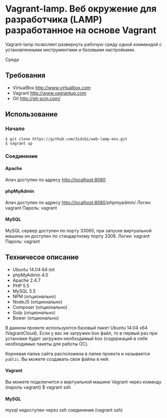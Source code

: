 Vagrant-lamp. Веб окружение для разработчика (LAMP) разработанное на основе Vagrant
============

Vagrant-lamp позволяет развернуть рабочую среду одной коммандой с установленными инструментами и базовыми настройками.

Среда

Требования
------------
* VirtualBox <http://www.virtualbox.com>
* Vagrant <http://www.vagrantup.com>
* Git <http://git-scm.com/>

Использование
-----
### Начало
	$ git clone https://github.com/SidiGi/web-lamp-env.git
	$ vagrant up


### Соединение

#### Apache
Апач доступен по адресу <http://localhost:8080>

#### phpMyAdmin
Апач доступен по адресу <http://localhost:8080>/phpmyadmin/
Логин: vagrant
Пароль: vagrant

#### MySQL
MySQL сервер доступен по порту 33060, при запуске виртуальной машины он доступен по стандартному порту 3306.
Логин: vagrant
Пароль: vagrant

Техничесое описание
-----------------
* Ubuntu 14.04 64-bit
* phpMyAdmin 4.0
* Apache 2.4.7
* PHP 5.5
* MySQL 5.5
* NPM (опционально)
* NodeJS (опционально)
* Composer (опционально)
* Gulp (опционально)
* Bower (опционально)

В данном проекте используются базовый пакет Ubuntu 14.04 x64 (VagrantCloud). Если у вас не загружен box файл, то в первый раз при установке будет загружен необходимый box (содержаций в себе необходимые пакеты для работы ОС).

Корневая папка сайта расположена в папке проекта и называется `public`. Вы можете создавать свои файлы в ней.

#### Vagrant
Вы можете подключится к виртуальной машине Vagrant через команду (пароль vagrant)
	$ vagrant ssh

#### MySQL
mysql недоступен через ssh соединение (vagrant ssh)
